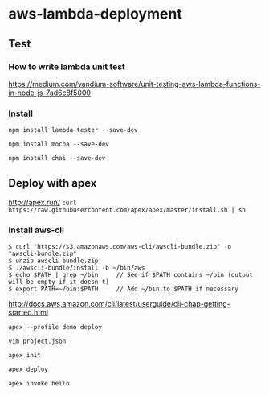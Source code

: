 # aws-lambda-deployment

## Test

### How to write lambda unit test
https://medium.com/vandium-software/unit-testing-aws-lambda-functions-in-node-js-7ad6c8f5000

### Install
`npm install lambda-tester --save-dev`

`npm install mocha --save-dev`

`npm install chai --save-dev`

## Deploy with apex

http://apex.run/
`curl https://raw.githubusercontent.com/apex/apex/master/install.sh | sh`

### Install aws-cli

```
$ curl "https://s3.amazonaws.com/aws-cli/awscli-bundle.zip" -o "awscli-bundle.zip"
$ unzip awscli-bundle.zip
$ ./awscli-bundle/install -b ~/bin/aws
$ echo $PATH | grep ~/bin     // See if $PATH contains ~/bin (output will be empty if it doesn't)
$ export PATH=~/bin:$PATH     // Add ~/bin to $PATH if necessary
```
http://docs.aws.amazon.com/cli/latest/userguide/cli-chap-getting-started.html

`apex --profile demo deploy`

`vim project.json`

`apex init`

`apex deploy`

`apex invoke hello`
